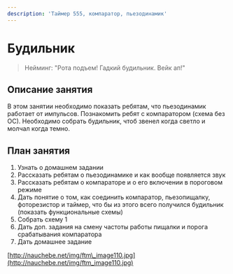 ```yaml
---
description: 'Таймер 555, компаратор, пьезодинамик'
---
```


# Будильник

> Нейминг: "Рота подъем! Гадкий будильник. Вейк ап!"

## Описание занятия

В этом занятии необходимо показать ребятам, что пьезодинамик работает от импульсов. Познакомить ребят с компаратором \(схема без ОС\). Необходимо собрать будильник, чтоб звенел когда светло и молчал когда темно.

##  План занятия

1. Узнать о домашнем задании
2. Рассказать ребятам о пьезодинамике и как вообще появляется звук
3. Рассказать ребятам о компараторе и о его включении в пороговом режиме
4. Дать понятие о том, как соединить компаратор, пьезопищалку, фоторезистор и таймер, что бы из этого всего получился будильник \(показать функциональные схемы\)
5. Собрать схему 1
6. Дать доп. задания на смену частоты работы пищалки и порога срабатывания компаратора
7. Дать домашнее задание

[http://nauchebe.net/img/ftm\_image110.jpg](http://nauchebe.net/img/ftm_image110.jpg)


